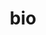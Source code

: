 ---
layout: cv
permalink: /bio/
title: bio
nav: true
nav_order: 4
cv_pdf: RESUME_AMROUCHE_MATYAS.pdf
---